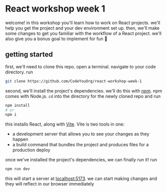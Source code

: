 # React workshop week 1

welcome! in this workshop you'll learn how to work on React projects.
we'll help you get the project and your dev environment set up.
then, we'll make some changes to get you familiar with the workflow of a React project.
we'll also give you a bonus goal to implement for fun 🙂

## getting started

first, we'll need to clone this repo.
open a terminal.
navigate to your code directory.
run

```sh
git clone https://github.com/CodeYouOrg/react-workshop-week-1
```

second, we'll install the project's dependencies.
we'll do this with [npm](https://docs.npmjs.com/cli/v10/commands/npm).
npm comes with Node.js.
`cd` into the directory for the newly cloned repo and run

```sh
npm install
# or
npm i
```

this installs React, along with [Vite](https://vitejs.dev/).
Vite is two tools in one:

- a development server that allows you to see your changes as they happen
- a build command that bundles the project and produces files for a production deploy 

once we've installed the project's dependencies, we can finally run it!
run

```sh
npm run dev
```

this will start a server at [localhost:5173](http://localhost:5173).
we can start making changes and they will reflect in our browser immediately
